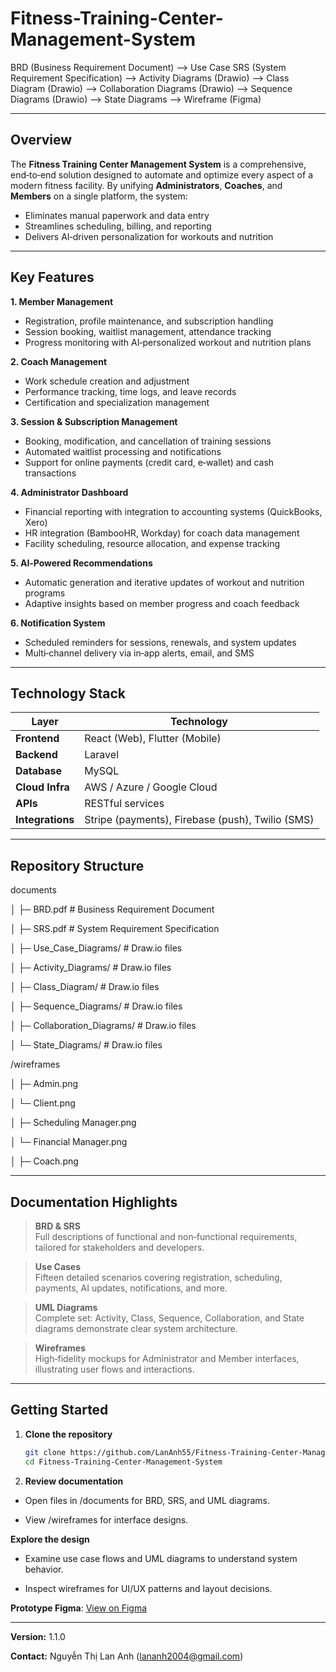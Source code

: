 # Fitness-Training-Center-Management-System
BRD (Business Requirement Document) --> Use Case SRS (System Requirement Specification) --> Activity Diagrams (Drawio) --> Class Diagram (Drawio) --> Collaboration Diagrams (Drawio) --> Sequence Diagrams (Drawio) --> State Diagrams --> Wireframe (Figma)

---

## Overview

The **Fitness Training Center Management System** is a comprehensive, end‑to‑end solution designed to automate and optimize every aspect of a modern fitness facility. By unifying **Administrators**, **Coaches**, and **Members** on a single platform, the system:

- Eliminates manual paperwork and data entry  
- Streamlines scheduling, billing, and reporting  
- Delivers AI‑driven personalization for workouts and nutrition  

---

## Key Features

**1. Member Management**  
- Registration, profile maintenance, and subscription handling  
- Session booking, waitlist management, attendance tracking  
- Progress monitoring with AI‑personalized workout and nutrition plans  

**2. Coach Management**  
- Work schedule creation and adjustment  
- Performance tracking, time logs, and leave records  
- Certification and specialization management  

**3. Session & Subscription Management**  
- Booking, modification, and cancellation of training sessions  
- Automated waitlist processing and notifications  
- Support for online payments (credit card, e‑wallet) and cash transactions  

**4. Administrator Dashboard**  
- Financial reporting with integration to accounting systems (QuickBooks, Xero)  
- HR integration (BambooHR, Workday) for coach data management  
- Facility scheduling, resource allocation, and expense tracking  

**5. AI‑Powered Recommendations**  
- Automatic generation and iterative updates of workout and nutrition programs  
- Adaptive insights based on member progress and coach feedback  

**6. Notification System**  
- Scheduled reminders for sessions, renewals, and system updates  
- Multi‑channel delivery via in‑app alerts, email, and SMS  

---

## Technology Stack

| Layer           | Technology                        |
| --------------- | --------------------------------- |
| **Frontend**    | React (Web), Flutter (Mobile)     |
| **Backend**     | Laravel                           |
| **Database**    | MySQL                             |
| **Cloud Infra** | AWS / Azure / Google Cloud        |
| **APIs**        | RESTful services                  |
| **Integrations**| Stripe (payments), Firebase (push), Twilio (SMS) |

---

## Repository Structure
documents

│ ├─ BRD.pdf # Business Requirement Document

│ ├─ SRS.pdf # System Requirement Specification

│ ├─ Use_Case_Diagrams/ # Draw.io files

│ ├─ Activity_Diagrams/ # Draw.io files

│ ├─ Class_Diagram/ # Draw.io files

│ ├─ Sequence_Diagrams/ # Draw.io files

│ ├─ Collaboration_Diagrams/ # Draw.io files

│ └─ State_Diagrams/ # Draw.io files

/wireframes

│ ├─ Admin.png

│ └─ Client.png

│ ├─ Scheduling Manager.png

│ └─ Financial Manager.png

│ ├─ Coach.png

---

## Documentation Highlights

> **BRD & SRS**  
> Full descriptions of functional and non‑functional requirements, tailored for stakeholders and developers.

> **Use Cases**  
> Fifteen detailed scenarios covering registration, scheduling, payments, AI updates, notifications, and more.

> **UML Diagrams**  
> Complete set: Activity, Class, Sequence, Collaboration, and State diagrams demonstrate clear system architecture.

> **Wireframes**  
> High‑fidelity mockups for Administrator and Member interfaces, illustrating user flows and interactions.

---

## Getting Started

1. **Clone the repository**  
   ```bash
   git clone https://github.com/LanAnh55/Fitness-Training-Center-Management-System.git
   cd Fitness-Training-Center-Management-System
2. **Review documentation**

- Open files in /documents for BRD, SRS, and UML diagrams.

- View /wireframes for interface designs.

**Explore the design**

- Examine use case flows and UML diagrams to understand system behavior.

- Inspect wireframes for UI/UX patterns and layout decisions.


**Prototype Figma**: [View on Figma](https://www.figma.com/design/v7T251U75h34V1wyyRKqo2/Fitness-Training-Center-Management-System?node-id=1-5938&t=r2g2iiATro74HJvH-1)

---

**Version:** 1.1.0

**Contact:** Nguyễn Thị Lan Anh ([lananh2004@gmail.com](lananh2004@gmail.com))
